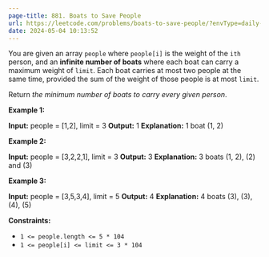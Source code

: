 ```yaml
---
page-title: 881. Boats to Save People
url: https://leetcode.com/problems/boats-to-save-people/?envType=daily-question&envId=2024-05-04
date: 2024-05-04 10:13:52
---
```

You are given an array `people` where `people[i]` is the weight of the `ith` person, and an **infinite number of boats** where each boat can carry a maximum weight of `limit`. Each boat carries at most two people at the same time, provided the sum of the weight of those people is at most `limit`.

Return *the minimum number of boats to carry every given person*.

**Example 1:**

**Input:** people = \[1,2\], limit = 3
**Output:** 1
**Explanation:** 1 boat (1, 2)

**Example 2:**

**Input:** people = \[3,2,2,1\], limit = 3
**Output:** 3
**Explanation:** 3 boats (1, 2), (2) and (3)

**Example 3:**

**Input:** people = \[3,5,3,4\], limit = 5
**Output:** 4
**Explanation:** 4 boats (3), (3), (4), (5)

**Constraints:**

-   `1 <= people.length <= 5 * 104`
-   `1 <= people[i] <= limit <= 3 * 104`